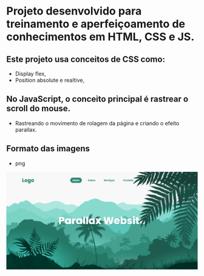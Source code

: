 # Projeto desenvolvido para treinamento e aperfeiçoamento de conhecimentos em HTML, CSS e JS.

## Este projeto usa conceitos de CSS como:
- Display flex,
- Position absolute e realtive,


## No JavaScript, o conceito principal é rastrear o scroll do mouse.
- Rastreando o movimento de rolagem da página e criando o efeito parallax.

## Formato das imagens
- png

<img src="/img/capturaDeTela.png" style=" width: 800px">

